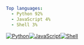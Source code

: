``` yaml
Top languages:
  - Python 92%
  - JavaScript 4%
  - Shell 3%
```

[![Python](https://via.placeholder.com/165x10/3572A5/?text=+)](https://github.com/search?q=user%3Ailzq+language%3APython&type=code)[![JavaScript](https://via.placeholder.com/7x10/f1e05a/?text=+)](https://github.com/search?q=user%3Ailzq+language%3AJavaScript&type=code)[![Shell](https://via.placeholder.com/5x10/89e051/?text=+)](https://github.com/search?q=user%3Ailzq+language%3AShell&type=code)
